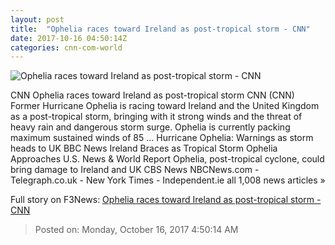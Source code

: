```yaml
---
layout: post
title:  "Ophelia races toward Ireland as post-tropical storm - CNN"
date: 2017-10-16 04:50:14Z
categories: cnn-com-world
---
```


![Ophelia races toward Ireland as post-tropical storm - CNN](http://cdn.cnn.com/cnnnext/dam/assets/171016154341-ophelia-9p-sun-utc-super-tease.jpg)

CNN Ophelia races toward Ireland as post-tropical storm CNN (CNN) Former Hurricane Ophelia is racing toward Ireland and the United Kingdom as a post-tropical storm, bringing with it strong winds and the threat of heavy rain and dangerous storm surge. Ophelia is currently packing maximum sustained winds of 85 ... Hurricane Ophelia: Warnings as storm heads to UK BBC News Ireland Braces as Tropical Storm Ophelia Approaches U.S. News & World Report Ophelia, post-tropical cyclone, could bring damage to Ireland and UK CBS News NBCNews.com - Telegraph.co.uk - New York Times - Independent.ie all 1,008 news articles »


Full story on F3News: [Ophelia races toward Ireland as post-tropical storm - CNN](http://www.f3nws.com/n/fcYMFD)

> Posted on: Monday, October 16, 2017 4:50:14 AM
